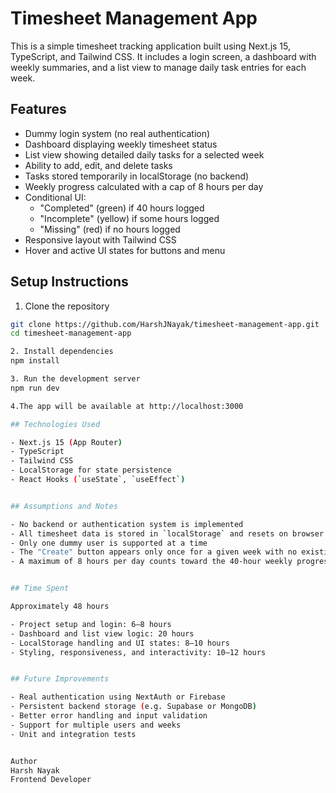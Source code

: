 # Timesheet Management App

This is a simple timesheet tracking application built using Next.js 15, TypeScript, and Tailwind CSS. It includes a login screen, a dashboard with weekly summaries, and a list view to manage daily task entries for each week.

## Features

- Dummy login system (no real authentication)
- Dashboard displaying weekly timesheet status
- List view showing detailed daily tasks for a selected week
- Ability to add, edit, and delete tasks
- Tasks stored temporarily in localStorage (no backend)
- Weekly progress calculated with a cap of 8 hours per day
- Conditional UI:
  - "Completed" (green) if 40 hours logged
  - "Incomplete" (yellow) if some hours logged
  - "Missing" (red) if no hours logged
- Responsive layout with Tailwind CSS
- Hover and active UI states for buttons and menu

## Setup Instructions

1. Clone the repository

```bash
git clone https://github.com/HarshJNayak/timesheet-management-app.git
cd timesheet-management-app

2. Install dependencies
npm install

3. Run the development server
npm run dev

4.The app will be available at http://localhost:3000

## Technologies Used

- Next.js 15 (App Router)  
- TypeScript  
- Tailwind CSS  
- LocalStorage for state persistence  
- React Hooks (`useState`, `useEffect`)


## Assumptions and Notes

- No backend or authentication system is implemented  
- All timesheet data is stored in `localStorage` and resets on browser refresh  
- Only one dummy user is supported at a time  
- The "Create" button appears only once for a given week with no existing data  
- A maximum of 8 hours per day counts toward the 40-hour weekly progress bar


## Time Spent

Approximately 48 hours

- Project setup and login: 6–8 hours  
- Dashboard and list view logic: 20 hours  
- LocalStorage handling and UI states: 8–10 hours  
- Styling, responsiveness, and interactivity: 10–12 hours


## Future Improvements

- Real authentication using NextAuth or Firebase  
- Persistent backend storage (e.g. Supabase or MongoDB)  
- Better error handling and input validation  
- Support for multiple users and weeks  
- Unit and integration tests


Author
Harsh Nayak
Frontend Developer


